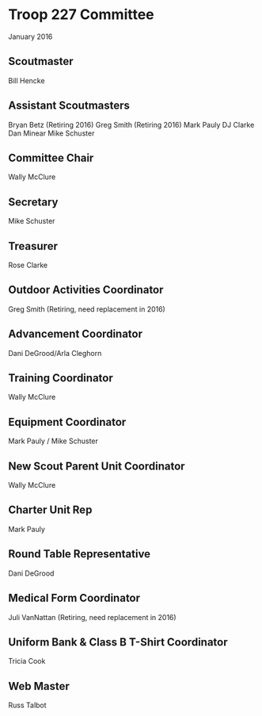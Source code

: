 # Troop 227 Committee

January 2016

## Scoutmaster	

Bill Hencke

## Assistant Scoutmasters

Bryan Betz (Retiring 2016)
Greg Smith (Retiring 2016)
Mark Pauly
DJ Clarke
Dan Minear
Mike Schuster

## Committee Chair

Wally McClure

## Secretary

Mike Schuster

## Treasurer

Rose Clarke

## Outdoor Activities Coordinator

Greg Smith (Retiring, need replacement in 2016)

## Advancement Coordinator

Dani DeGrood/Arla Cleghorn

## Training Coordinator

Wally McClure

## Equipment Coordinator

Mark Pauly / Mike Schuster

## New Scout Parent Unit Coordinator

Wally McClure 

## Charter Unit Rep

Mark Pauly

## Round Table Representative 

Dani DeGrood

## Medical Form Coordinator 

Juli VanNattan  (Retiring, need replacement in 2016)

## Uniform Bank & Class B T-Shirt Coordinator  

Tricia Cook 

## Web Master

Russ Talbot
